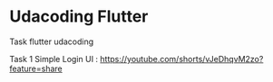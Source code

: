 # Udacoding Flutter
Task flutter udacoding

Task 1 Simple Login UI :
https://youtube.com/shorts/vJeDhqvM2zo?feature=share
